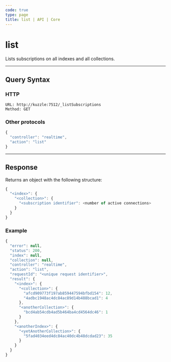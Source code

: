 ```yaml
---
code: true
type: page
title: list | API | Core
---
```


# list



Lists subscriptions on all indexes and all collections.

---

## Query Syntax

### HTTP

```http
URL: http://kuzzle:7512/_listSubscriptions
Method: GET
```

### Other protocols

```js
{
  "controller": "realtime",
  "action": "list"
}
```

---

## Response

Returns an object with the following structure:

```js
{
  "<index>": {
    "<collection>": {
      "<subscription identifier": <number of active connections>
    }
  }
}
```

### Example

```js
{
  "error": null,
  "status": 200,
  "index": null,
  "collection": null,
  "controller": "realtime",
  "action": "list",
  "requestId": "<unique request identifier>",
  "result": {
    "<index>": {
      "<collection>": {
        "afcd909773f197ab859447594bfbd154": 12,
        "4adbc1948ac4dc84ac89d14b488bcad1": 4
      },
      "<anotherCollection>": {
        "bcd4ab54cdb4ad5b464ba4cd4564dc46": 1
      }
    },
    "<anotherIndex>": {
      "<yetAnotherCollection>": {
        "5fad4034eed4dc84ac40dc4b48dcdad23": 35
      }
    }
  }
}
```
